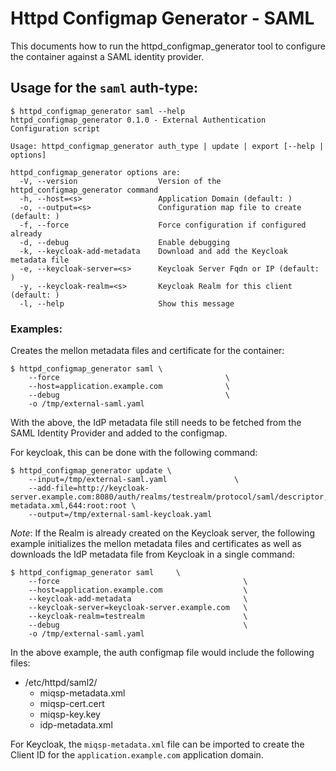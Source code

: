 # Httpd Configmap Generator - SAML

This documents how to run the httpd\_configmap\_generator tool to configure the container against a SAML identity provider.

## Usage for the `saml` auth-type:

```
$ httpd_configmap_generator saml --help
httpd_configmap_generator 0.1.0 - External Authentication Configuration script

Usage: httpd_configmap_generator auth_type | update | export [--help | options]

httpd_configmap_generator options are:
  -V, --version                  Version of the httpd_configmap_generator command
  -h, --host=<s>                 Application Domain (default: )
  -o, --output=<s>               Configuration map file to create (default: )
  -f, --force                    Force configuration if configured already
  -d, --debug                    Enable debugging
  -k, --keycloak-add-metadata    Download and add the Keycloak metadata file
  -e, --keycloak-server=<s>      Keycloak Server Fqdn or IP (default: )
  -y, --keycloak-realm=<s>       Keycloak Realm for this client (default: )
  -l, --help                     Show this message
```

### Examples:

Creates the mellon metadata files and certificate for the container:

```
$ httpd_configmap_generator saml \
    --force                                     \
    --host=application.example.com              \
    --debug                                     \
    -o /tmp/external-saml.yaml
```

With the above, the IdP metadata file still needs to be fetched from the SAML Identity Provider and added to the configmap.

For keycloak, this can be done with the following command:

```
$ httpd_configmap_generator update \
    --input=/tmp/external-saml.yaml               \
    --add-file=http://keycloak-server.example.com:8080/auth/realms/testrealm/protocol/saml/descriptor,/etc/httpd/saml2/idp-metadata.xml,644:root:root \
    --output=/tmp/external-saml-keycloak.yaml
```

_Note_: If the Realm is already created on the Keycloak server, the following example initializes the mellon metadata files and certificates as well as downloads the IdP metadata file from Keycloak in a single command:

```
$ httpd_configmap_generator saml     \
    --force                                         \
    --host=application.example.com                  \
    --keycloak-add-metadata                         \
    --keycloak-server=keycloak-server.example.com   \
    --keycloak-realm=testrealm                      \
    --debug                                         \
    -o /tmp/external-saml.yaml
```

In the above example, the auth configmap file would include the following files:

* /etc/httpd/saml2/
  - miqsp-metadata.xml
  - miqsp-cert.cert
  - miqsp-key.key
  - idp-metadata.xml

For Keycloak, the `miqsp-metadata.xml` file can be imported to create the Client ID for
the `application.example.com` application domain.
